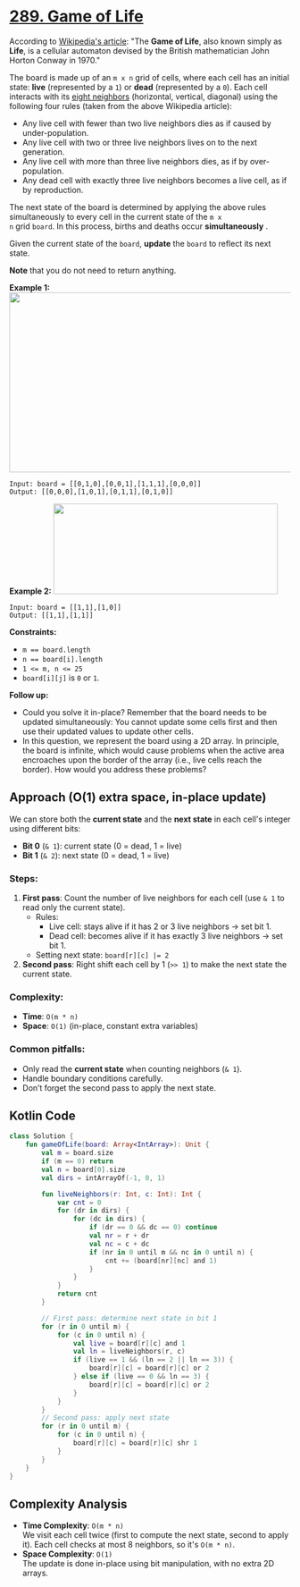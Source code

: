 # [289. Game of Life](https://leetcode.com/problems/game-of-life/description/?envType=study-plan-v2&envId=top-interview-150)

According to <a href="https://en.wikipedia.org/wiki/Conway%27s_Game_of_Life" target="_blank">Wikipedia's article</a>: "The <b>Game of Life</b>, also known simply as <b>Life</b>, is a cellular automaton devised by the British mathematician John Horton Conway in 1970."

The board is made up of an <code>m x n</code> grid of cells, where each cell has an initial state: <b>live</b> (represented by a <code>1</code>) or <b>dead</b> (represented by a <code>0</code>). Each cell interacts with its <a href="https://en.wikipedia.org/wiki/Moore_neighborhood" target="_blank">eight neighbors</a> (horizontal, vertical, diagonal) using the following four rules (taken from the above Wikipedia article):

- Any live cell with fewer than two live neighbors dies as if caused by under-population.
- Any live cell with two or three live neighbors lives on to the next generation.
- Any live cell with more than three live neighbors dies, as if by over-population.
- Any dead cell with exactly three live neighbors becomes a live cell, as if by reproduction.

The next state of the board is determined by applying the above rules simultaneously to every cell in the current state of the <code>m x n</code> grid <code>board</code>. In this process, births and deaths occur **simultaneously** .

Given the current state of the <code>board</code>, **update**  the <code>board</code> to reflect its next state.

**Note**  that you do not need to return anything.

**Example 1:** 
<img alt="" src="https://assets.leetcode.com/uploads/2020/12/26/grid1.jpg" style="width: 562px; height: 322px;">

```
Input: board = [[0,1,0],[0,0,1],[1,1,1],[0,0,0]]
Output: [[0,0,0],[1,0,1],[0,1,1],[0,1,0]]
```

**Example 2:** 
<img alt="" src="https://assets.leetcode.com/uploads/2020/12/26/grid2.jpg" style="width: 402px; height: 162px;">

```
Input: board = [[1,1],[1,0]]
Output: [[1,1],[1,1]]
```

**Constraints:** 

- <code>m == board.length</code>
- <code>n == board[i].length</code>
- <code>1 <= m, n <= 25</code>
- <code>board[i][j]</code> is <code>0</code> or <code>1</code>.

**Follow up:** 

- Could you solve it in-place? Remember that the board needs to be updated simultaneously: You cannot update some cells first and then use their updated values to update other cells.
- In this question, we represent the board using a 2D array. In principle, the board is infinite, which would cause problems when the active area encroaches upon the border of the array (i.e., live cells reach the border). How would you address these problems?

## Approach (O(1) extra space, in-place update)

We can store both the **current state** and the **next state** in each cell's integer using different bits:
- **Bit 0** (`& 1`): current state (0 = dead, 1 = live)
- **Bit 1** (`& 2`): next state (0 = dead, 1 = live)

### Steps:
1. **First pass**: Count the number of live neighbors for each cell (use `& 1` to read only the current state).  
   - Rules:
     - Live cell: stays alive if it has 2 or 3 live neighbors → set bit 1.
     - Dead cell: becomes alive if it has exactly 3 live neighbors → set bit 1.
   - Setting next state: `board[r][c] |= 2`
2. **Second pass**: Right shift each cell by 1 (`>> 1`) to make the next state the current state.

### Complexity:
- **Time**: `O(m * n)`
- **Space**: `O(1)` (in-place, constant extra variables)

### Common pitfalls:
- Only read the **current state** when counting neighbors (`& 1`).
- Handle boundary conditions carefully.
- Don’t forget the second pass to apply the next state.


## Kotlin Code

```kotlin
class Solution {
    fun gameOfLife(board: Array<IntArray>): Unit {
        val m = board.size
        if (m == 0) return
        val n = board[0].size
        val dirs = intArrayOf(-1, 0, 1)

        fun liveNeighbors(r: Int, c: Int): Int {
            var cnt = 0
            for (dr in dirs) {
                for (dc in dirs) {
                    if (dr == 0 && dc == 0) continue
                    val nr = r + dr
                    val nc = c + dc
                    if (nr in 0 until m && nc in 0 until n) {
                        cnt += (board[nr][nc] and 1)
                    }
                }
            }
            return cnt
        }

        // First pass: determine next state in bit 1
        for (r in 0 until m) {
            for (c in 0 until n) {
                val live = board[r][c] and 1
                val ln = liveNeighbors(r, c)
                if (live == 1 && (ln == 2 || ln == 3)) {
                    board[r][c] = board[r][c] or 2
                } else if (live == 0 && ln == 3) {
                    board[r][c] = board[r][c] or 2
                }
            }
        }
        // Second pass: apply next state
        for (r in 0 until m) {
            for (c in 0 until n) {
                board[r][c] = board[r][c] shr 1
            }
        }
    }
}
```

## Complexity Analysis
- **Time Complexity**: `O(m * n)`  
  We visit each cell twice (first to compute the next state, second to apply it). Each cell checks at most 8 neighbors, so it's `O(m * n)`.
- **Space Complexity**: `O(1)`  
  The update is done in-place using bit manipulation, with no extra 2D arrays.

